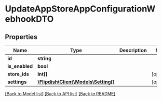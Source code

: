 # UpdateAppStoreAppConfigurationWebhookDTO

## Properties
Name | Type | Description | Notes
------------ | ------------- | ------------- | -------------
**id** | **string** |  | 
**is_enabled** | **bool** |  | 
**store_ids** | **int[]** |  | [optional] 
**settings** | [**\Flipdish\\Client\Models\Setting[]**](Setting.md) |  | [optional] 

[[Back to Model list]](../README.md#documentation-for-models) [[Back to API list]](../README.md#documentation-for-api-endpoints) [[Back to README]](../README.md)


